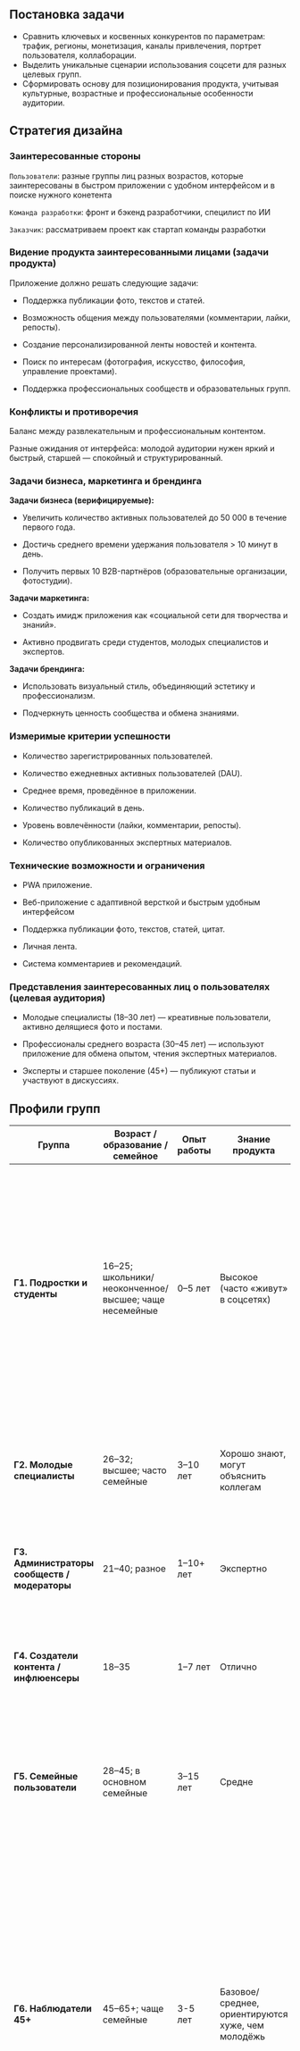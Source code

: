 ## Постановка задачи

- Сравнить ключевых и косвенных конкурентов по параметрам: трафик, регионы, монетизация, каналы привлечения, портрет пользователя, коллаборации.
- Выделить уникальные сценарии использования соцсети для разных целевых групп.
- Сформировать основу для позиционирования продукта, учитывая культурные, возрастные и профессиональные особенности аудитории.

## Стратегия дизайна

### Заинтересованные стороны
`Пользователи`: разные группы лиц разных возрастов, которые заинтересованы в быстром приложении с удобном интерфейсом и в поиске нужного конетента

`Команда разработки`: фронт и бэкенд разработчики, специлист по ИИ

`Заказчик`: рассматриваем проект как стартап команды разработки

### Видение продукта заинтересованными лицами (задачи продукта)
Приложение должно решать следующие задачи:

- Поддержка публикации фото, текстов и статей.

- Возможность общения между пользователями (комментарии, лайки, репосты).

- Создание персонализированной ленты новостей и контента.

- Поиск по интересам (фотография, искусство, философия, управление проектами).

- Поддержка профессиональных сообществ и образовательных групп.

### Конфликты и противоречия
Баланс между развлекательным и профессиональным контентом.

Разные ожидания от интерфейса: молодой аудитории нужен яркий и быстрый, старшей — спокойный и структурированный.

### Задачи бизнеса, маркетинга и брендинга
**Задачи бизнеса (верифицируемые):**

- Увеличить количество активных пользователей до 50 000 в течение первого года.

- Достичь среднего времени удержания пользователя > 10 минут в день.

- Получить первых 10 B2B-партнёров (образовательные организации, фотостудии).

**Задачи маркетинга:**

- Создать имидж приложения как «социальной сети для творчества и знаний».

- Активно продвигать среди студентов, молодых специалистов и экспертов.

**Задачи брендинга:**

- Использовать визуальный стиль, объединяющий эстетику и профессионализм.

- Подчеркнуть ценность сообщества и обмена знаниями.

### Измеримые критерии успешности

- Количество зарегистрированных пользователей.

- Количество ежедневных активных пользователей (DAU).

- Среднее время, проведённое в приложении.

- Количество публикаций в день.

- Уровень вовлечённости (лайки, комментарии, репосты).

- Количество опубликованных экспертных материалов.

### Технические возможности и ограничения

- PWA приложение.

- Веб-приложение с адаптивной версткой и быстрым удобным интерфейсом

- Поддержка публикации фото, текстов, статей, цитат.

- Личная лента.

- Система комментариев и рекомендаций.

### Представления заинтересованных лиц о пользователях (целевая аудитория)

- Молодые специалисты (18–30 лет) — креативные пользователи, активно делящиеся фото и постами.

- Профессионалы среднего возраста (30–45 лет) — используют приложение для обмена опытом, чтения экспертных материалов.

- Эксперты и старшее поколение (45+) — публикуют статьи и участвуют в дискуссиях.

## Профили групп
| Группа | Возраст / образование / семейное | Опыт работы | Знание продукта | Компетенции (ИТ) | Основные устройства | Контекст среды | Ключевые задачи в продукте | Влияние на интерфейс / UX-акценты |
|--------|----------------------------------|-------------|-----------------|------------------|-------------------|----------------|----------------------------|-----------------------------------|
| **Г1. Подростки и студенты** | 16–25; школьники/неоконченное/высшее; чаще несемейные | 0–5 лет | Высокое (часто «живут» в соцсетях) | Очень продвинутые | Смартфон 5–6.7″ (Android/iOS), изредка десктоп | В дороге/на учёбе; частые прерывания; яркая улица/кафе; шумно | Быстрые посты, сториз/видео, реакции, подписки, группы | Скорость и гибкость: one-hand UI; ≤3 шага до поста; офлайн-очередь и автосохранение; короткие жесты/шорткаты; фокус на камере/редакторе; продвинутые функции (стикеры, монтаж, субтитры); агрессивное кэширование; не перегружать туториалами |
| **Г2. Молодые специалисты** | 26–32; высшее; часто семейные | 3–10 лет | Хорошо знают, могут объяснить коллегам | «Средний пользователь» | Смартфон + десктоп | Дом/офис; умеренные прерывания; стабильная сеть | Лента/поиск, группы/события, файлообмен | Непрерывность между устройствами; быстрый поиск/фильтры; понятные настройки приватности; аккуратные уведомления |
| **Г3. Администраторы сообществ / модераторы** | 21–40; разное | 1–10+ лет | Экспертно | Продвинутый | Десктоп + смартфон | Офис/дом; длинные сессии | Планирование, модерация, аналитика | Роли; очереди модерации; пакетные действия; расписание; шаблоны; метрики |
| **Г4. Создатели контента / инфлюенсеры** | 18–35 | 1–7 лет | Отлично | Продвинутый | Смартфон high-end, иногда планшет/камера | «В поле», переменная освещённость | Съёмка/монтаж/публикация, кросспост, аналитика | Мощный редактор; фоновые аплоады; черновики; расписание; права на музыку; детальная аналитика |
| **Г5. Семейные пользователи** | 28–45; в основном семейные | 3–15 лет | Средне | Средний | Смартфон, иногда планшет | Дом/улица; прерывания (дети); вечером | Закрытые альбомы, семейные чаты, события | Приватность по умолчанию «друзья/семья»; крупные шрифты/контраст; пошаговые мастеры; простые разрешения |
| **Г6. Наблюдатели 45+** | 45–65+; чаще семейные | 3-5 лет | Базовое/среднее, ориентируются хуже, чем молодёжь | Базовый–средний | Смартфоны «середнячки»/старые модели, иногда ПК | Дом; длинные чтения; возможны блики или тусклый свет; тихо | Чтение ленты/новостей, группы по интересам, редкие публикации, мессенджер | Упрощённая навигация: крупные элементы и шрифты; высокая контрастность; «режим крупный/простой» (скрывать продвинутые опции); явные пути назад; понятные статусы; медленные/редкие анимации; подсказки «где я»; подтверждения перед удалением; расширенные туториалы и подсказки по месту; поддержка голосового ввода |
| **Г7. SMB/бренды/рекламодатели** | 25–50; маркетологи/владельцы | 3–15 лет | Хорошо | Средний–продвинутый | Десктоп + смартфон | Офис; стабильная сеть | Ведение страниц, рекламные кампании, отчёты | Ад-кабинет, пресеты целей, пиксель/конверсии, роли/согласования, экспорт отчётов |

## Задачи и роли пользователей

| Задача                  | Действия                                        | Контекст                      | Критерий выполнения                      |
| ----------------------- | ----------------------------------------------- | ----------------------------- | ---------------------------------------- |
| Поделиться фотографиями | Загрузить фото, добавить описание, опубликовать | После фотосессии или прогулки | Фото опубликовано в профиле              |
| Следить за друзьями     | Открыть ленту, просмотреть посты друзей         | В свободное время, перерывы   | Юля увидела обновления друзей            |
| Найти вдохновение       | Использовать поиск по статьям/выставкам         | Вечером дома или в кофейне    | Юля нашла интересный материал            |
| Вдохновляться цитатами  | Просмотреть раздел с цитатами                   | Когда нужен заряд мотивации   | Юля сохранила понравившуюся цитату       |
| Общаться с сообществом  | Комментировать посты друзей и коллег            | В течение дня                 | Юля получила отклики на свои комментарии |
| Следить за профессиональными новостями | Проверить ленту, просмотреть статьи      | В рабочее время или в дороге      | Алексей увидел актуальные публикации    |
| Делиться опытом                        | Написать пост или комментарий            | После совещания или чтения статьи | Пост опубликован, коллеги отреагировали |
| Сохранять материалы                    | Добавить публикацию в закладки           | При чтении интересной статьи      | Материал сохранён для анализа           |
| Обмениваться опытом                    | Вступить в обсуждение в группе           | Вечером или на перерыве           | Алексей получил обратную связь          |
| Балансировать работу и семью           | Ограничить использование соцсети вечером | Дома с семьей                     | Вечер проведен офлайн                   |
| Публиковать статьи             | Написать текст, добавить фото/цитаты, опубликовать | Днем дома за компьютером       | Статья опубликована и доступна читателям |
| Следить за публикациями коллег | Читать новые статьи, оставлять комментарии         | В свободное время              | Мария участвовала в обсуждении           |
| Сохранять материалы            | Добавить статьи в закладки                         | При подготовке лекции или эссе | Материал сохранён в коллекцию            |
| Поддерживать связь с учениками | Делиться ссылками, отвечать на комментарии         | Вечером или во время вебинаров | Ученики получили отклик                  |
| Участвовать в культурной жизни | Читать статьи о философии, культуре                | Вечером, выходные              | Мария получила новое знание              |

## Объектная модель

| Объект             | Мощность      | Представления                         | Действия                                                                 | Атрибуты                                                                                                                                 |
|--------------------|---------------|----------------------------------------|--------------------------------------------------------------------------|------------------------------------------------------------------------------------------------------------------------------------------|
| **Пользователь**   | Миллионы      | Профиль, лента публикаций пользователя,  лента сохраненных публикаций, бэйджи интересов пользователя    | зарегистрироваться, авторизоваться, редактировать профиль, удалить профиль | `ID`, `username`, `icon`, `email/phone`, `registeredAt`, `description`, `badges of interests`, `role (reader, user, creator, expert, super-user)`, `statistic` |
| **Публикация**     | Миллионы      | Лента, карточки (цитата, пост с фото, статья)    | создать, редактировать, удалить, лайкнуть, прокомментировать, поделиться, сохранить, для статей дополнительная вкладка для чтения | `ID`, `type (quote/ post / article)`, `content`, `media`, `author`, `publication date`, `likes / comments / saved or not`, `themes (badges)`, `source (for quotes)` |
| **Цитата**         | Миллионы      | Карточка в ленте   | лайкнуть, сохранить, поделиться, кнопка скопировать текст | `ID`, `text`, `author`, `source`|
| **Статья**         | Сотни тысяч   | Главное фото для обложки, отдельная страница для чтения при открытии статьи | прочитать, лайкнуть, прокомментировать, сохранить, поделиться | `ID`, `title`, `content`, `cover image`, `author`, `date`, `tags (badges)`, `time for reading`, `views / likes / comments` |
| **Комментарий**    | Десятки млн   | Вложенный список под публикацией со скроллом      | написать, удалить, лайкнуть, ответить  | `ID`, `text`, `author`, `date`, `parent comment`, `likes` |
| **Лайк**           | Сотни млн   | Иконка + счётчик под публикацией/комментарием | поставить, убрать                                                        | `ID`, `author`                                                                   |
| **Сохраненные**       | Миллионы      | Список, папки («Вдохновение», «На потом») | добавить, удалить, переместить, создать/удалить папку                    | `ID`, `user`, `publication (or quote/article)`, `added date`, `folder (optional)`, `note (optional — "why saved")` |
| **Поиск**          | Один          | строка поиска + фильтры (тип, автор, тег) | искать, фильтровать, очистить, сохранить запрос                          | `text query`, `filters (content type, author, date, hashtag)`, `search history`, `autosuggestions`, `sorting (by date/popularity)` |
| **Рекомендации**   | Один          | лента рекомендаций, карусель           | скрыть публикацию, отписаться от автора, сохранить                       | `algorithm (based on likes, saves, viewing time)`, `publications list`, `recommendation reason ("similar to what you saved")` |
| **Настройки**      | Один на пользователя | страница настроек                     | изменить, сохранить, сбросить                                             | `account privacy`, `notifications (email/push)`, `theme (light/dark)`, `language`, `security`, `data export`, `feed settings (default content type filter)` |
| **Модерация**      | Десятки       | панель модератора, жалобы пользователей | скрыть, удалить, предупредить, заблокировать автора                      | `moderator ID`, `violation type (spam, abuse, copyright violation)`, `entity (publication/comment)`, `status (processed)`, `date`, `reason`, `auto-hide when complaints > 5` |

## Информационная архитектура веб-приложения

![alt text](assets/diagrams/ui/web-map.png)

## Концептуальные макеты

![alt text](assets/design/main.png)
![alt text](assets/design/login.png)
![alt text](assets/design/register.png)
![alt text](assets/design/feed.png)
![alt text](assets/design/profile.png)
![alt text](assets/design/search.png)
<img height=300 src="assets/design/mobile.png">

## Навигационная модель системы и общая диаграмма путей

![alt text](assets/diagrams/ui/navigation.png)
![alt text](assets/diagrams/ui/ways.png)

## CJM

<img width="10208" height="2468" alt="image" src="https://github.com/user-attachments/assets/22feaf4b-ef0c-4fdc-923d-a235695e8916" />

## Интерактивные раскадровки персонажей и совокупная диаграмма взаимодействия

![alt text](assets/diagrams/ui/auth.png)

![alt text](assets/diagrams/ui/main.png)

![alt text](assets/diagrams/ui/profile.png)

![alt text](assets/diagrams/ui/search.png)

![alt text](assets/diagrams/ui/expert.png)

![alt text](assets/diagrams/ui/creator.png)

![alt text](assets/diagrams/ui/user.png)

![alt text](assets/diagrams/ui/ai-api-web.png)

## Дизайн макеты

[Figma](https://www.figma.com/design/VqNQYq2KZ2AiWljsShsAlO/Sense?node-id=324-255&t=AaeP3ijsAyj3PFpT-1)
